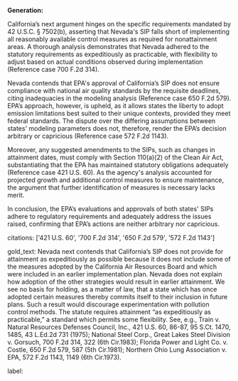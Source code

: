 **Generation:**

California’s next argument hinges on the specific requirements mandated by 42 U.S.C. § 7502(b), asserting that Nevada's SIP falls short of implementing all reasonably available control measures as required for nonattainment areas. A thorough analysis demonstrates that Nevada adhered to the statutory requirements as expeditiously as practicable, with flexibility to adjust based on actual conditions observed during implementation (Reference case 700 F.2d 314).

Nevada contends that EPA's approval of California’s SIP does not ensure compliance with national air quality standards by the requisite deadlines, citing inadequacies in the modeling analysis (Reference case 650 F.2d 579). EPA’s approach, however, is upheld, as it allows states the liberty to adopt emission limitations best suited to their unique contexts, provided they meet federal standards. The dispute over the differing assumptions between states' modeling parameters does not, therefore, render the EPA’s decision arbitrary or capricious (Reference case 572 F.2d 1143).

Moreover, any suggested amendments to the SIPs, such as changes in attainment dates, must comply with Section 110(a)(2) of the Clean Air Act, substantiating that the EPA has maintained statutory obligations adequately (Reference case 421 U.S. 60). As the agency's analysis accounted for projected growth and additional control measures to ensure maintenance, the argument that further identification of measures is necessary lacks merit.

In conclusion, the EPA’s evaluations and approvals of both states' SIPs adhere to regulatory requirements and adequately address the issues raised, confirming that EPA’s actions are neither arbitrary nor capricious.

citations: ['421 U.S. 60', '700 F.2d 314', '650 F.2d 579', '572 F.2d 1143']

gold_text: Nevada next contends that California’s SIP does not provide for attainment as expeditiously as possible because it does not include some of the measures adopted by the California Air Resources Board and which were included in an earlier implementation plan. Nevada does not explain how adoption of the other strategies would result in earlier attainment. We see no basis for holding, as a matter of law, that a state which has once adopted certain measures thereby commits itself to their inclusion in future plans. Such a result would discourage experimentation with pollution control methods. The statute requires attainment “as expeditiously as practicable,” a standard which permits some flexibility. See, e.g., Train v. Natural Resources Defenses Council, Inc., 421 U.S. 60, 86-87, 95 S.Ct. 1470, 1485, 43 L.Ed.2d 731 (1975); National Steel Corp., Great Lakes Steel Division v. Gorsuch, 700 F.2d 314, 322 (6th Cir.1983); Florida Power and Light Co. v. Costle, 650 F.2d 579, 587 (5th Cir.1981); Northern Ohio Lung Association v. EPA, 572 F.2d 1143, 1149 (6th Cir.1973).

label: 